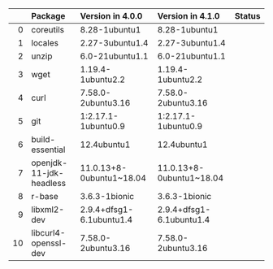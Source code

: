 <!-- markdown-link-check-disable -->

|    | Package                 | Version in 4.0.0         | Version in 4.1.0         | Status   |
|---:|:------------------------|:-------------------------|:-------------------------|:---------|
|  0 | coreutils               | 8.28-1ubuntu1            | 8.28-1ubuntu1            |          |
|  1 | locales                 | 2.27-3ubuntu1.4          | 2.27-3ubuntu1.4          |          |
|  2 | unzip                   | 6.0-21ubuntu1.1          | 6.0-21ubuntu1.1          |          |
|  3 | wget                    | 1.19.4-1ubuntu2.2        | 1.19.4-1ubuntu2.2        |          |
|  4 | curl                    | 7.58.0-2ubuntu3.16       | 7.58.0-2ubuntu3.16       |          |
|  5 | git                     | 1:2.17.1-1ubuntu0.9      | 1:2.17.1-1ubuntu0.9      |          |
|  6 | build-essential         | 12.4ubuntu1              | 12.4ubuntu1              |          |
|  7 | openjdk-11-jdk-headless | 11.0.13+8-0ubuntu1~18.04 | 11.0.13+8-0ubuntu1~18.04 |          |
|  8 | r-base                  | 3.6.3-1bionic            | 3.6.3-1bionic            |          |
|  9 | libxml2-dev             | 2.9.4+dfsg1-6.1ubuntu1.4 | 2.9.4+dfsg1-6.1ubuntu1.4 |          |
| 10 | libcurl4-openssl-dev    | 7.58.0-2ubuntu3.16       | 7.58.0-2ubuntu3.16       |          |